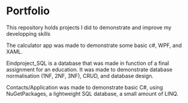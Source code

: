 # Portfolio
This repository holds projects I did to demonstrate and improve my developping skills

The calculator app was made to demonstrate some basic c#, WPF, and XAML.

Eindproject_SQL is a database that was made in function of a final assignment for an education. It was made to demonstrate database normalisation (1NF, 2NF, 3NF), CRUD, and database design.

Contacts/Application was made to demonstrate basic C#, using NuGetPackages, a lightweight SQL database, a small amount of LINQ.
